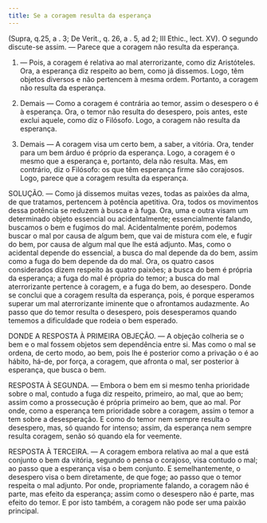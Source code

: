 ```yaml
---
title: Se a coragem resulta da esperança
---
```


(Supra, q.25, a . 3; De Verit., q. 26, a . 5, ad 2; III Ethic., lect. XV).
  O segundo discute-se assim. — Parece que a coragem não resulta da esperança.  

1. — Pois, a coragem é relativa ao mal aterrorizante, como diz Aristóteles. Ora, a esperança diz respeito ao bem, como já dissemos. Logo, têm objetos diversos e não pertencem à mesma ordem. Portanto, a coragem não resulta da esperança.  

2. Demais — Como a coragem é contrária ao temor, assim o desespero o é à esperança. Ora, o temor não resulta do desespero, pois antes, este exclui aquele, como diz o Filósofo. Logo, a coragem não resulta da esperança.  

3. Demais — A coragem visa um certo bem, a saber, a vitória. Ora, tender para um bem árduo é próprio da esperança. Logo, a coragem é o mesmo que a esperança e, portanto, dela não resulta.  Mas, em contrário, diz o Filósofo: os que têm esperança firme são corajosos. Logo, parece que a coragem resulta da esperança.  

SOLUÇÃO. — Como já dissemos muitas vezes, todas as paixões da alma, de que tratamos, pertencem à potência apetitiva. Ora, todos os movimentos dessa potência se reduzem à busca e à fuga. Ora, uma e outra visam um determinado objeto essencial ou acidentalmente; essencialmente falando, buscamos o bem e fugimos do mal. Acidentalmente porém, podemos buscar o mal por causa de algum bem, que vai de mistura com ele, e fugir do bem, por causa de algum mal que lhe está adjunto. Mas, como o acidental depende do essencial, a busca do mal depende da do bem, assim como a fuga do bem depende da do mal. Ora, os quatro casos considerados dizem respeito às quatro paixões; a busca do bem é própria da esperança; a fuga do mal é própria do temor; a busca do mal aterrorizante pertence à coragem, e a fuga do bem, ao desespero. Donde se conclui que a coragem resulta da esperança, pois, é porque esperamos superar um mal aterrorizante iminente que o afrontamos audazmente. Ao passo que do temor resulta o desespero, pois desesperamos quando tememos a dificuldade que rodeia o bem esperado.  

DONDE A RESPOSTA À PRIMEIRA OBJEÇÃO. — A objeção colheria se o bem e o mal fossem objetos sem dependência entre si. Mas como o mal se ordena, de certo modo, ao bem, pois lhe é posterior como a privação o é ao hábito, há-de, por força, a coragem, que afronta o mal, ser posterior à esperança, que busca o bem.  

RESPOSTA À SEGUNDA. — Embora o bem em si mesmo tenha prioridade sobre o mal, contudo a fuga diz respeito, primeiro, ao mal, que ao bem; assim como a prossecução é própria primeiro ao bem, que ao mal. Por onde, como a esperança tem prioridade sobre a coragem, assim o temor a tem sobre a desesperação. E como do temor nem sempre resulta o desespero, mas, só quando for intenso; assim, da esperança nem sempre resulta coragem, senão só quando ela for veemente.  

RESPOSTA À TERCEIRA. — A coragem embora relativa ao mal a que está conjunto o bem da vitória, segundo o pensa o corajoso, visa contudo o mal; ao passo que a esperança visa o bem conjunto. E semelhantemente, o desespero visa o bem diretamente, de que foge; ao passo que o temor respeita o mal adjunto. Por onde, propriamente falando, a coragem não é parte, mas efeito da esperança; assim como o desespero não é parte, mas efeito do temor. E por isto também, a coragem não pode ser uma paixão principal.